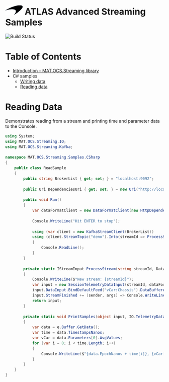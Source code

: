 # ![logo](../branding.png) ATLAS Advanced Streaming Samples

![Build Status](https://mat-ocs.visualstudio.com/Telemetry%20Analytics%20Platform/_apis/build/status/MAT.OCS.Streaming/Streaming%20Samples?branchName=develop)

Table of Contents
=================
<!--ts-->
* [Introduction - MAT.OCS.Streaming library](/README.md)
* C# samples
    * [Writing data](/docs/CSharp/WritingData.md)
    * [Reading data](/docs/CSharp/ReadingData.md)
<!--te-->

# Reading Data

Demonstrates reading from a stream and printing time and parameter data to the Console.

```c#
using System;
using MAT.OCS.Streaming.IO;
using MAT.OCS.Streaming.Kafka;

namespace MAT.OCS.Streaming.Samples.CSharp
{
    public class ReadSample
    {
        public string BrokerList { get; set; } = "localhost:9092";

        public Uri DependenciesUri { get; set; } = new Uri("http://localhost:8180/api/dependencies/");

        public void Run()
        {
            var dataFormatClient = new DataFormatClient(new HttpDependencyClient(DependenciesUri, "dev"));

            Console.WriteLine("Hit ENTER to stop");

            using (var client = new KafkaStreamClient(BrokerList))
            using (client.StreamTopic("demo").Into(streamId => ProcessStream(streamId, dataFormatClient)))
            {
                Console.ReadLine();
            }
        }

        private static IStreamInput ProcessStream(string streamId, DataFormatClient dataFormatClient)
        {
            Console.WriteLine($"New stream: {streamId}");
            var input = new SessionTelemetryDataInput(streamId, dataFormatClient);
            input.DataInput.BindDefaultFeed("vCar:Chassis").DataBuffered += PrintSamples;
            input.StreamFinished += (sender, args) => Console.WriteLine("--------");
            return input;
        }

        private static void PrintSamples(object input, IO.TelemetryData.TelemetryDataFeedEventArgs e)
        {
            var data = e.Buffer.GetData();
            var time = data.TimestampsNanos;
            var vCar = data.Parameters[0].AvgValues;
            for (var i = 0; i < time.Length; i++)
            {
                Console.WriteLine($"{data.EpochNanos + time[i]}, {vCar[i]}");
            }
        }
    }
}
```
